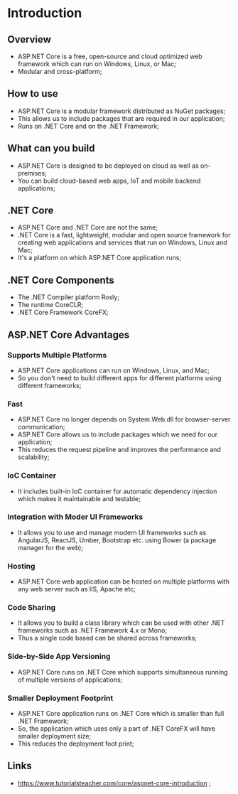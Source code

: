 # Introduction

## Overview

- ASP.NET Core is a free, open-source and cloud optimized web framework which can run on Windows, Linux, or Mac;
- Modular and cross-platform;

## How to use

- ASP.NET Core is a modular framework distributed as NuGet packages;
- This allows us to include packages that are required in our application;
- Runs on .NET Core and on the .NET Framework;

## What can you build

- ASP.NET Core is designed to be deployed on cloud as well as on-premises;
- You can build cloud-based web apps, IoT and mobile backend applications;

## .NET Core

- ASP.NET Core and .NET Core are not the same;
- .NET Core is a fast, lightweight, modular and open source framework for creating web applications and services that run on Windows, Linux and Mac;
- It's a platform on which ASP.NET Core application runs;

## .NET Core Components

- The .NET Compiler platform Rosly;
- The runtime CoreCLR;
- .NET Core Framework CoreFX;

## ASP.NET Core Advantages

### Supports Multiple Platforms

- ASP.NET Core applications can run on Windows, Linux, and Mac;
- So you don't need to build different apps for different platforms using different frameworks;

### Fast

- ASP.NET Core no longer depends on System.Web.dll for browser-server communication;
- ASP.NET Core allows us to include packages which we need for our application;
- This reduces the request pipeline and improves the performance and scalability;

### IoC Container

- It includes built-in IoC container for automatic dependency injection which makes it maintainable and testable;

### Integration with Moder UI Frameworks

- It allows you to use and manage modern UI frameworks such as AngularJS, ReactJS, Umber, Bootstrap etc. using Bower (a package manager for the web);

### Hosting

- ASP.NET Core web application can be hosted on multiple platforms with any web server such as IIS, Apache etc;

### Code Sharing

- It allows you to build a class library which can be used with other .NET frameworks such as .NET Framework 4.x or Mono;
- Thus a single code based can be shared across frameworks;

### Side-by-Side App Versioning

- ASP.NET Core runs on .NET Core which supports simultaneous running of multiple versions of applications;

### Smaller Deployment Footprint

- ASP.NET Core application runs on .NET Core which is smaller than full .NET Framework;
- So, the application which uses only a part of .NET CoreFX will have smaller deployment size;
- This reduces the deployment foot print;

## Links

- <https://www.tutorialsteacher.com/core/aspnet-core-introduction> ;
